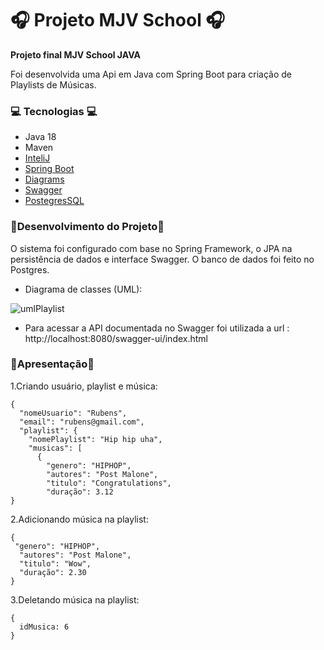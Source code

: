 **<h1>🎧 Projeto MJV School 🎧</h1>**

**Projeto final MJV School JAVA**

Foi desenvolvida uma Api em Java com Spring Boot para criação de Playlists de Músicas.

<h3>💻 Tecnologias 💻</h3>

- Java 18
- Maven
- [InteliJ](https://www.jetbrains.com/pt-br/idea/)
- [Spring Boot](https://spring.io/projects/spring-boot)
- [Diagrams](https://app.diagrams.net/) 
- [Swagger](https://swagger.io/) 
- [PostegresSQL](https://www.postgresql.org/)

<h3>📝Desenvolvimento do Projeto📝</h3>
O sistema foi configurado com base no Spring Framework, o JPA na persistência de dados e interface Swagger. O banco de dados foi feito no Postgres.


- Diagrama de classes (UML):

![umlPlaylist](https://user-images.githubusercontent.com/99191483/169045393-f3aaea1d-a7d5-481b-9f25-3058b7620402.png)


- Para acessar a API documentada no Swagger foi utilizada a url : http://localhost:8080/swagger-ui/index.html


<h3>📂Apresentação📂</h3>

1.Criando usuário, playlist e música:
```
{
  "nomeUsuario": "Rubens",
  "email": "rubens@gmail.com",
  "playlist": {
    "nomePlaylist": "Hip hip uha",
    "musicas": [
      {
        "genero": "HIPHOP",
        "autores": "Post Malone",
        "titulo": "Congratulations",
        "duração": 3.12
}
```

2.Adicionando música na playlist:
```
{
 "genero": "HIPHOP",
  "autores": "Post Malone",
  "titulo": "Wow",
  "duração": 2.30
}
```

3.Deletando música na playlist:
```
{
  idMusica: 6
}
```
